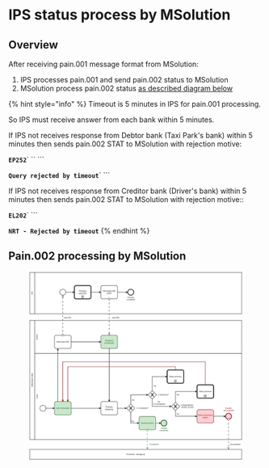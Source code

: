 # IPS status process by MSolution

## Overview

After receiving pain.001 message format from MSolution:

1. IPS processes pain.001 and send pain.002 status to MSolution
2. MSolution process pain.002 status [as described diagram below](ips-status-process-by-msolution.md#pain.002-processing-by-msolution)

{% hint style="info" %}
Timeout is 5 minutes in IPS for pain.001 processing.&#x20;

So IPS must receive answer from each bank within 5 minutes.&#x20;

If IPS not receives response from Debtor bank (Taxi Park's bank) within 5 minutes then sends pain.002 STAT to MSolution with rejection motive:

**`EP252`**` `` ```&#x20;

**`Query rejected by timeout`**` ```&#x20;

If IPS not receives response from Creditor bank (Driver's bank) within 5 minutes then sends pain.002 STAT to MSolution with rejection motive::

**`EL202`**`  ``` &#x20;

**`NRT - Rejected by timeout`**
{% endhint %}

## Pain.002 processing by MSolution

<figure><img src=".gitbook/assets/diagram(1) (1).svg" alt=""><figcaption></figcaption></figure>
